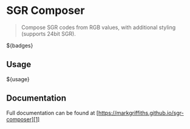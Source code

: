 # SGR Composer

>Compose SGR codes from RGB values, with additional styling (supports 24bit SGR).

${badges}

## Usage

${usage}

## Documentation
Full documentation can be found at [https://markgriffiths.github.io/sgr-composer][1]

[1]: https://markgriffiths.github.io/sgr-composer

